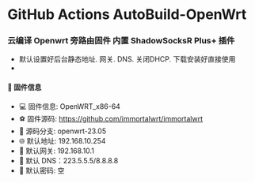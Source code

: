 #   GitHub Actions AutoBuild-OpenWrt

###  云编译 Openwrt 旁路由固件  内置 ShadowSocksR Plus+ 插件

-   默认设置好后台静态地址. 网关. DNS. 关闭DHCP. 下载安装好直接使用
-   
#### 📒 固件信息
- 💻 固件信息: OpenWRT_x86-64
- ⚽ 固件源码: https://github.com/immortalwrt/immortalwrt
- 💝 源码分支: openwrt-23.05
- 🌐 默认地址: 192.168.10.254
- 🚀 默认网关: 192.168.10.1
- 🧊 默认 DNS：223.5.5.5/8.8.8.8
- 🔑 默认密码: 空
